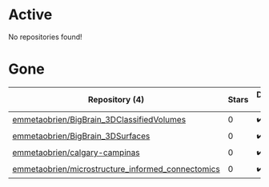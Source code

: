 # Active
No repositories found!

# Gone
| Repository (4) | Stars | Dataset (4) | `run` | `containers-run` |
| --- | --- | --- | --- | --- |
| [emmetaobrien/BigBrain_3DClassifiedVolumes](https://github.com/emmetaobrien/BigBrain_3DClassifiedVolumes) | 0 | :heavy_check_mark: |  |  |
| [emmetaobrien/BigBrain_3DSurfaces](https://github.com/emmetaobrien/BigBrain_3DSurfaces) | 0 | :heavy_check_mark: |  |  |
| [emmetaobrien/calgary-campinas](https://github.com/emmetaobrien/calgary-campinas) | 0 | :heavy_check_mark: |  |  |
| [emmetaobrien/microstructure_informed_connectomics](https://github.com/emmetaobrien/microstructure_informed_connectomics) | 0 | :heavy_check_mark: |  |  |
